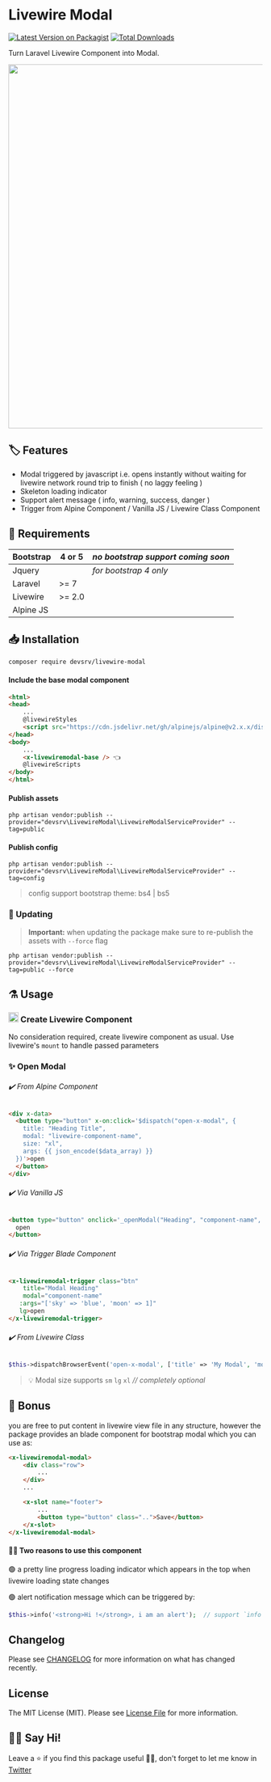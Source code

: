 # Livewire Modal

[![Latest Version on Packagist](https://img.shields.io/packagist/v/devsrv/livewire-modal.svg?style=flat-square)](https://packagist.org/packages/devsrv/livewire-modal)
[![Total Downloads](https://img.shields.io/packagist/dt/devsrv/livewire-modal.svg?style=flat-square)](https://packagist.org/packages/devsrv/livewire-modal)

Turn Laravel Livewire Component into Modal.

<img src="https://staging.voyantcs.com/sourav/static/livewire-modal-sample-alt.gif" width="720" />

## 🏷 Features
- Modal triggered by javascript i.e. opens instantly without waiting for livewire network round trip to finish ( no laggy feeling )
- Skeleton loading indicator 
- Support alert message ( info, warning, success, danger ) 
- Trigger from Alpine Component / Vanilla JS / Livewire Class Component

## 🧾 Requirements

| **Bootstrap**  | 4 or 5 | *no bootstrap support coming soon*
|---|---|---|
| Jquery  |   | *for bootstrap 4 only* 
|  Laravel | >= 7 |   |
|  Livewire | >= 2.0  |   |
|  Alpine JS |  |   |


## 📥 Installation

```shell
composer require devsrv/livewire-modal
```

#### Include the base modal component
```html
<html>
<head>
    ...
    @livewireStyles
    <script src="https://cdn.jsdelivr.net/gh/alpinejs/alpine@v2.x.x/dist/alpine.min.js" defer></script>
</head>
<body>
    ...
    <x-livewiremodal-base /> 👈
    @livewireScripts
</body>
</html>
```

#### Publish assets
```shell
php artisan vendor:publish --provider="devsrv\LivewireModal\LivewireModalServiceProvider" --tag=public
```

#### Publish config
```shell
php artisan vendor:publish --provider="devsrv\LivewireModal\LivewireModalServiceProvider" --tag=config
```
> config support bootstrap theme: bs4 | bs5
 
### 📌 Updating
> **Important:** when updating the package make sure to re-publish the assets with `--force` flag
```shell
php artisan vendor:publish --provider="devsrv\LivewireModal\LivewireModalServiceProvider" --tag=public --force
```


## ⚗️ Usage
### <img src="https://laravel-livewire.com/favicon.ico" width="20" /> Create Livewire Component 
No consideration required, create livewire component as usual. Use livewire's `mount` to handle passed parameters

### ✨ Open Modal

###### ✔️ From Alpine Component
```html
<div x-data>
  <button type="button" x-on:click='$dispatch("open-x-modal", {
    title: "Heading Title",
    modal: "livewire-component-name",
    size: "xl",
    args: {{ json_encode($data_array) }}
  })'>open
  </button>
</div>
```

###### ✔️ Via Vanilla JS

```html
<button type="button" onclick='_openModal("Heading", "component-name", {{ json_encode($data) }}, "sm")'>
  open
</button>
```


###### ✔️ Via Trigger Blade Component

```html
<x-livewiremodal-trigger class="btn" 
	title="Modal Heading"
	modal="component-name"
   :args="['sky' => 'blue', 'moon' => 1]" 
   lg>open
</x-livewiremodal-trigger>
```

###### ✔️ From Livewire Class

```php
$this->dispatchBrowserEvent('open-x-modal', ['title' => 'My Modal', 'modal' => 'product.order', 'args' => ['id' => 1, 'rate' => 20]]);
```

> 💡 Modal size supports `sm` `lg` `xl`        *// completely optional*

## 🌈 Bonus
you are free to put content in livewire view file in any structure, however the package provides an blade component for bootstrap modal which you can use as:

```html
<x-livewiremodal-modal>
    <div class="row">
        ...
    </div>
    ...

    <x-slot name="footer">
        ...
        <button type="button" class="..">Save</button>
    </x-slot>
</x-livewiremodal-modal>
```

#### ✌🏼 Two reasons to use this component

🟢 a pretty line progress loading indicator which appears in the top when livewire loading state changes

🟢 alert notification message which can be triggered by: 
```php 
$this->info('<strong>Hi !</strong>, i am an alert');  // support `info` `warning` `success` `danger`
```


## Changelog

Please see [CHANGELOG](CHANGELOG.md) for more information on what has changed recently.

## License

The MIT License (MIT). Please see [License File](LICENSE.md) for more information.

## 👋🏼 Say Hi! 
Leave a ⭐ if you find this package useful 👍🏼,
don't forget to let me know in [Twitter](https://twitter.com/srvrksh)  

